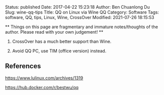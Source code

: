 Status: published
Date: 2017-04-22 15:23:18
Author: Ben Chuanlong Du
Slug: wine-qq-tips
Title: QQ on Linux via Wine QQ
Category: Software
Tags: software, QQ, tips, Linux, Wine, CrossOver
Modified: 2021-07-26 18:15:53

**
Things on this page are
fragmentary and immature notes/thoughts of the author.
Please read with your own judgement!
**


1. CrossOver has a much better support than Wine.

2. Avoid QQ PC, use TIM (office version) instead.

## References

https://www.lulinux.com/archives/1319

https://hub.docker.com/r/bestwu/qq